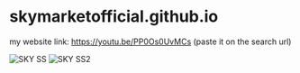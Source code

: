 # skymarketofficial.github.io
my website link: https://youtu.be/PP0Os0UvMCs
(paste it on the search url)

![SKY SS](https://user-images.githubusercontent.com/97583418/187040977-f7c1563a-f3e8-4420-90a4-806d8bcaf8f6.png)
![SKY SS2](https://user-images.githubusercontent.com/97583418/187040979-55d766ed-2a21-4c8b-ac97-39e0f7946b17.png)
